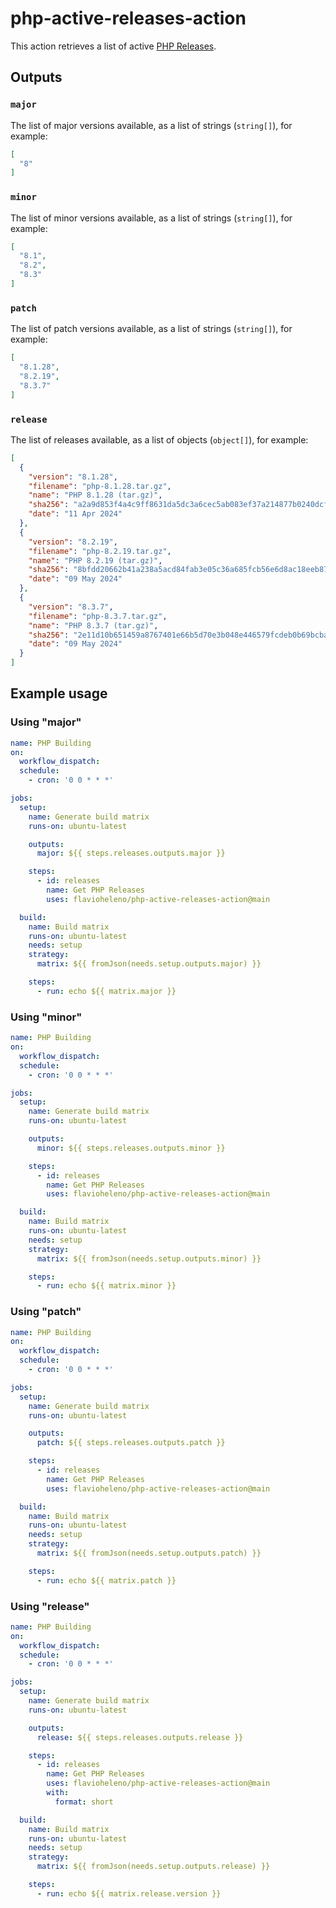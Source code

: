 # php-active-releases-action

This action retrieves a list of active [PHP Releases](https://www.php.net/releases/active.php).

## Outputs

### `major`

The list of major versions available, as a list of strings (`string[]`), for example:

```json
[
  "8"
]
```

### `minor`

The list of minor versions available, as a list of strings (`string[]`), for example:

```json
[
  "8.1",
  "8.2",
  "8.3"
]
```

### `patch`

The list of patch versions available, as a list of strings (`string[]`), for example:

```json
[
  "8.1.28",
  "8.2.19",
  "8.3.7"
]
```

### `release`

The list of releases available, as a list of objects (`object[]`), for example:

```json
[
  {
    "version": "8.1.28",
    "filename": "php-8.1.28.tar.gz",
    "name": "PHP 8.1.28 (tar.gz)",
    "sha256": "a2a9d853f4a4c9ff8631da5dc3a6cec5ab083ef37a214877b0240dcfcdfdefea",
    "date": "11 Apr 2024"
  },
  {
    "version": "8.2.19",
    "filename": "php-8.2.19.tar.gz",
    "name": "PHP 8.2.19 (tar.gz)",
    "sha256": "8bfdd20662b41a238a5acd84fab3e05c36a685fcb56e6d8ac18eeb87057ab2bc",
    "date": "09 May 2024"
  },
  {
    "version": "8.3.7",
    "filename": "php-8.3.7.tar.gz",
    "name": "PHP 8.3.7 (tar.gz)",
    "sha256": "2e11d10b651459a8767401e66b5d70e3b048e446579fcdeb0b69bcba789af8c4",
    "date": "09 May 2024"
  }
]
```

## Example usage

### Using "major"

```yaml
name: PHP Building
on:
  workflow_dispatch:
  schedule:
    - cron: '0 0 * * *'

jobs:
  setup:
    name: Generate build matrix
    runs-on: ubuntu-latest

    outputs:
      major: ${{ steps.releases.outputs.major }}

    steps:
      - id: releases
        name: Get PHP Releases
        uses: flavioheleno/php-active-releases-action@main

  build:
    name: Build matrix
    runs-on: ubuntu-latest
    needs: setup
    strategy:
      matrix: ${{ fromJson(needs.setup.outputs.major) }}

    steps:
      - run: echo ${{ matrix.major }}
```

### Using "minor"

```yaml
name: PHP Building
on:
  workflow_dispatch:
  schedule:
    - cron: '0 0 * * *'

jobs:
  setup:
    name: Generate build matrix
    runs-on: ubuntu-latest

    outputs:
      minor: ${{ steps.releases.outputs.minor }}

    steps:
      - id: releases
        name: Get PHP Releases
        uses: flavioheleno/php-active-releases-action@main

  build:
    name: Build matrix
    runs-on: ubuntu-latest
    needs: setup
    strategy:
      matrix: ${{ fromJson(needs.setup.outputs.minor) }}

    steps:
      - run: echo ${{ matrix.minor }}
```

### Using "patch"

```yaml
name: PHP Building
on:
  workflow_dispatch:
  schedule:
    - cron: '0 0 * * *'

jobs:
  setup:
    name: Generate build matrix
    runs-on: ubuntu-latest

    outputs:
      patch: ${{ steps.releases.outputs.patch }}

    steps:
      - id: releases
        name: Get PHP Releases
        uses: flavioheleno/php-active-releases-action@main

  build:
    name: Build matrix
    runs-on: ubuntu-latest
    needs: setup
    strategy:
      matrix: ${{ fromJson(needs.setup.outputs.patch) }}

    steps:
      - run: echo ${{ matrix.patch }}
```

### Using "release"

```yaml
name: PHP Building
on:
  workflow_dispatch:
  schedule:
    - cron: '0 0 * * *'

jobs:
  setup:
    name: Generate build matrix
    runs-on: ubuntu-latest

    outputs:
      release: ${{ steps.releases.outputs.release }}

    steps:
      - id: releases
        name: Get PHP Releases
        uses: flavioheleno/php-active-releases-action@main
        with:
          format: short

  build:
    name: Build matrix
    runs-on: ubuntu-latest
    needs: setup
    strategy:
      matrix: ${{ fromJson(needs.setup.outputs.release) }}

    steps:
      - run: echo ${{ matrix.release.version }}
```

